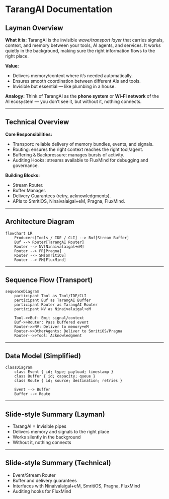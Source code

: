 # TarangAI Documentation

## Layman Overview
**What it is:**
TarangAI is the invisible *wave/transport layer* that carries signals, context, and memory between your tools, AI agents, and services. It works quietly in the background, making sure the right information flows to the right place.

**Value:**
- Delivers memory/context where it’s needed automatically.
- Ensures smooth coordination between different AIs and tools.
- Invisible but essential — like plumbing in a house.

**Analogy:**
Think of TarangAI as the **phone system** or **Wi-Fi network** of the AI ecosystem — you don’t see it, but without it, nothing connects.

---

## Technical Overview
**Core Responsibilities:**
- Transport: reliable delivery of memory bundles, events, and signals.
- Routing: ensures the right context reaches the right tool/agent.
- Buffering & Backpressure: manages bursts of activity.
- Auditing Hooks: streams available to FluxMind for debugging and governance.

**Building Blocks:**
- Stream Router.
- Buffer Manager.
- Delivery Guarantees (retry, acknowledgments).
- APIs to SmritiOS, Ninaivalaigal+eM, Pragna, FluxMind.

---

## Architecture Diagram
```mermaid
flowchart LR
    Producers[Tools / IDE / CLI] --> Buf[Stream Buffer]
    Buf --> Router[TarangAI Router]
    Router --> NV[Ninaivalaigal+eM]
    Router --> PR[Pragna]
    Router --> SM[SmritiOS]
    Router --> FM[FluxMind]
```

---

## Sequence Flow (Transport)
```mermaid
sequenceDiagram
    participant Tool as Tool/IDE/CLI
    participant Buf as TarangAI Buffer
    participant Router as TarangAI Router
    participant NV as Ninaivalaigal+eM

    Tool->>Buf: Emit signal/context
    Buf->>Router: Pass buffered event
    Router->>NV: Deliver to memory+eM
    Router->>OtherAgents: Deliver to SmritiOS/Pragna
    Router-->>Tool: Acknowledgment
```

---

## Data Model (Simplified)
```mermaid
classDiagram
    class Event { id; type; payload; timestamp }
    class Buffer { id; capacity; queue }
    class Route { id; source; destination; retries }

    Event --> Buffer
    Buffer --> Route
```

---

## Slide-style Summary (Layman)
- TarangAI = Invisible pipes
- Delivers memory and signals to the right place
- Works silently in the background
- Without it, nothing connects

---

## Slide-style Summary (Technical)
- Event/Stream Router
- Buffer and delivery guarantees
- Interfaces with Ninaivalaigal+eM, SmritiOS, Pragna, FluxMind
- Auditing hooks for FluxMind
